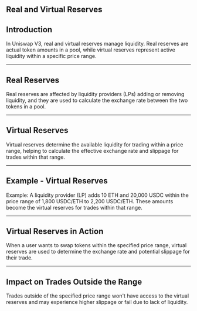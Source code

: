 ## Real and Virtual Reserves


## Introduction

In Uniswap V3, real and virtual reserves manage liquidity. Real reserves are actual token amounts in a pool, while virtual reserves represent active liquidity within a specific price range.


    


---
## Real Reserves

Real reserves are affected by liquidity providers (LPs) adding or removing liquidity, and they are used to calculate the exchange rate between the two tokens in a pool.


    


---
## Virtual Reserves

Virtual reserves determine the available liquidity for trading within a price range, helping to calculate the effective exchange rate and slippage for trades within that range.


    


---
## Example - Virtual Reserves

Example: A liquidity provider (LP) adds 10 ETH and 20,000 USDC within the price range of 1,800 USDC/ETH to 2,200 USDC/ETH. These amounts become the virtual reserves for trades within that range.


    


---
## Virtual Reserves in Action

When a user wants to swap tokens within the specified price range, virtual reserves are used to determine the exchange rate and potential slippage for their trade.


    


---
## Impact on Trades Outside the Range

Trades outside of the specified price range won't have access to the virtual reserves and may experience higher slippage or fail due to lack of liquidity.


    
   